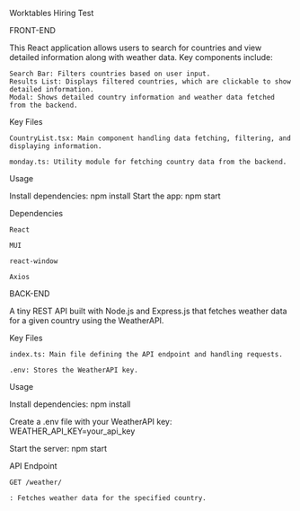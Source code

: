 Worktables Hiring Test

FRONT-END

This React application allows users to search for countries and view detailed information along with weather data. Key components include:

    Search Bar: Filters countries based on user input.
    Results List: Displays filtered countries, which are clickable to show detailed information.
    Modal: Shows detailed country information and weather data fetched from the backend.


Key Files


    CountryList.tsx: Main component handling data fetching, filtering, and displaying information.

    monday.ts: Utility module for fetching country data from the backend.


Usage

Install dependencies: npm install
Start the app: npm start


Dependencies

    React

    MUI

    react-window

    Axios





BACK-END

A tiny REST API built with Node.js and Express.js that fetches weather data for a given country using the WeatherAPI.


Key Files

    index.ts: Main file defining the API endpoint and handling requests.

    .env: Stores the WeatherAPI key.



Usage

Install dependencies: npm install

Create a .env file with your WeatherAPI key: WEATHER_API_KEY=your_api_key

Start the server: npm start


API Endpoint

    GET /weather/

    : Fetches weather data for the specified country. 
